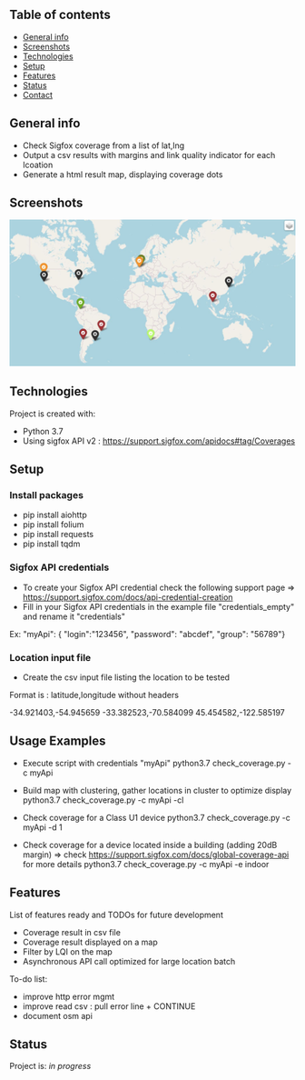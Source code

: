 ## Table of contents
* [General info](#general-info)
* [Screenshots](#screenshots)
* [Technologies](#technologies)
* [Setup](#setup)
* [Features](#features)
* [Status](#status)
* [Contact](#contact)

## General info
* Check Sigfox coverage from a list of lat,lng
* Output a csv results with margins and link quality indicator for each lcoation
* Generate a html result map, displaying coverage dots

## Screenshots
![Map result](./map_result.JPG)

## Technologies
Project is created with:
* Python 3.7
* Using sigfox API v2 : https://support.sigfox.com/apidocs#tag/Coverages

## Setup
### Install packages
* pip install aiohttp
* pip install folium
* pip install requests
* pip install tqdm

### Sigfox API credentials
* To create your Sigfox API credential check the following support page => https://support.sigfox.com/docs/api-credential-creation
* Fill in your Sigfox API credentials in the example file "credentials_empty" and rename it "credentials"

Ex: "myApi": { "login":"123456", "password": "abcdef", "group": "56789"}

### Location input file
* Create the csv input file listing the location to be tested

Format is : latitude,longitude     without headers

-34.921403,-54.945659
-33.382523,-70.584099
45.454582,-122.585197


## Usage Examples

* Execute script with credentials "myApi"
python3.7 check_coverage.py -c myApi

* Build map with clustering, gather locations in cluster to optimize display
python3.7 check_coverage.py -c myApi -cl

* Check coverage for a Class U1 device
python3.7 check_coverage.py -c myApi -d 1

* Check coverage for a device located inside a building (adding 20dB margin) => check https://support.sigfox.com/docs/global-coverage-api for more details
python3.7 check_coverage.py -c myApi -e indoor


## Features
List of features ready and TODOs for future development
* Coverage result in csv file
* Coverage result displayed on a map
* Filter by LQI on the map
* Asynchronous API call optimized for large location batch

To-do list:
* improve http error mgmt
* improve read csv : pull error line + CONTINUE
* document osm api

## Status
Project is: _in progress_

